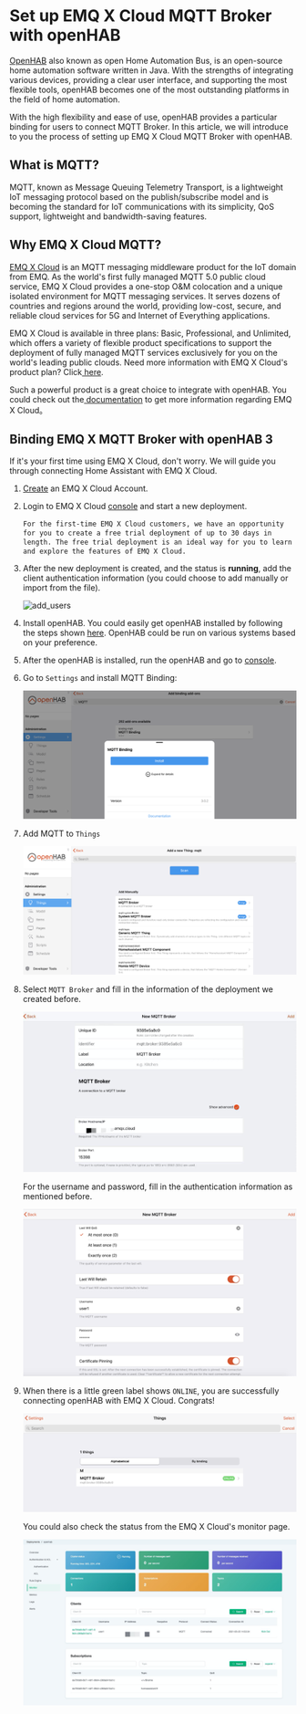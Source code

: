 # Set up EMQ X Cloud MQTT Broker with openHAB

[OpenHAB](https://www.openhab.org/) also known as open Home Automation Bus, is an open-source home automation software written in Java. With the strengths of integrating various devices, providing a clear user interface, and supporting the most flexible tools, openHAB becomes one of the most outstanding platforms in the field of home automation.

With the high flexibility and ease of use, openHAB provides a particular binding for users to connect MQTT Broker. In this article, we will introduce to you the process of setting up EMQ X Cloud MQTT Broker with openHAB.



## What is MQTT?

MQTT, known as Message Queuing Telemetry Transport, is a lightweight IoT messaging protocol based on the publish/subscribe model and is becoming the standard for IoT communications with its simplicity, QoS support, lightweight and bandwidth-saving features.



## Why EMQ X Cloud MQTT?

[EMQ X Cloud](https://cloud.emqx.io/) is an MQTT messaging middleware product for the IoT domain from EMQ. As the world's first fully managed MQTT 5.0 public cloud service, EMQ X Cloud provides a one-stop O&M colocation and a unique isolated environment for MQTT messaging services. It serves dozens of countries and regions around the world, providing low-cost, secure, and reliable cloud services for 5G and Internet of Everything applications.

EMQ X Cloud is available in three plans: Basic, Professional, and Unlimited, which offers a variety of flexible product specifications to support the deployment of fully managed MQTT services exclusively for you on the world's leading public clouds. Need more information with EMQ X Cloud's product plan? Click[ here](https://docs.emqx.io/en/cloud/latest/pricing.html).

Such a powerful product is a great choice to integrate with openHAB. You could check out the[ documentation](https://docs.emqx.io/en/cloud/latest/) to get more information regarding EMQ X Cloud。



## Binding EMQ X MQTT Broker with openHAB 3

If it's your first time using EMQ X Cloud, don't worry. We will guide you through connecting Home Assistant with EMQ X Cloud.

1. [Create](https://accounts.emqx.io/signup?continue=https://cloud.emqx.io/) an EMQ X Cloud Account.

2. Login to EMQ X Cloud [console](https://cloud.emqx.io/console/) and start a new deployment.

   ```tip
   For the first-time EMQ X Cloud customers, we have an opportunity for you to create a free trial deployment of up to 30 days in length. The free trial deployment is an ideal way for you to learn and explore the features of EMQ X Cloud. 
   ```

3. After the new deployment is created, and the status is **running**, add the client authentication information (you could choose to add manually or import from the file).  

   ![add_users](https://docs.emqx.io/assets/img/auth.6543e1b4.png)

4. Install openHAB. You could easily get openHAB installed by following the steps shown [here](https://www.openhab.org/docs/installation/). OpenHAB could be run on various systems based on your preference. 

5. After the openHAB is installed, run the openHAB and go to [console](http://localhost:8080/).

6. Go to `Settings` and install MQTT Binding:

   ![image-binding](./_assets/image-binding.png)

7. Add MQTT to `Things`

   ![image-thing](./_assets/image-thing.png)

8. Select `MQTT Broker` and fill in the information of the deployment we created before.

   ![image-broker](./_assets/image-broker.png)

   For the username and password, fill in the authentication information as mentioned before.

   ![image-info](./_assets/image-info.png)

   

9. When there is a little green label shows `ONLINE`, you are successfully connecting openHAB with EMQ X Cloud. Congrats!

   ![image-things](./_assets/image-things.png)

   You could also check the status from the EMQ X Cloud's monitor page.

   ![image-monitor](./_assets/image-monitor.png)

